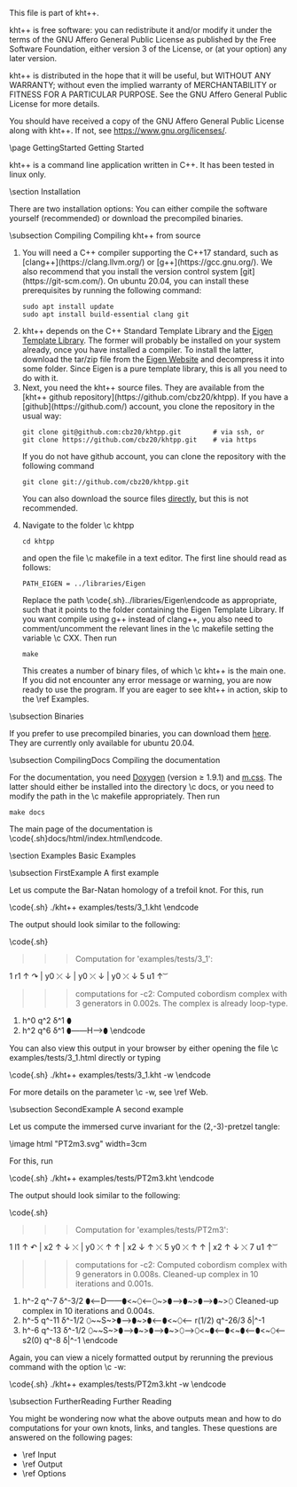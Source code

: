 
This file is part of kht++.

kht++ is free software: you can redistribute it and/or modify
it under the terms of the GNU Affero General Public License as 
published by the Free Software Foundation, either version 3 of 
the License, or (at your option) any later version.

kht++ is distributed in the hope that it will be useful,
but WITHOUT ANY WARRANTY; without even the implied warranty of
MERCHANTABILITY or FITNESS FOR A PARTICULAR PURPOSE.  See the
GNU Affero General Public License for more details.

You should have received a copy of the GNU Affero General 
Public License along with kht++.  If not, see 
<https://www.gnu.org/licenses/>.



\page GettingStarted Getting Started

kht++ is a command line application written in C++. It has been tested in linux only. 

\section Installation

There are two installation options: You can either compile the software yourself (recommended) or download the precompiled binaries.

\subsection Compiling Compiling kht++ from source
<ol>
<li>
You will need a C++ compiler supporting the C++17 standard, such as [clang++](https://clang.llvm.org/) or [g++](https://gcc.gnu.org/).
We also recommend that you install the version control system [git](https://git-scm.com/).
On ubuntu 20.04, you can install these prerequisites by running the following command:

    sudo apt install update
    sudo apt install build-essential clang git

</li>
<li>
kht++ depends on the C++ Standard Template Library and the <a href="https://eigen.tuxfamily.org">Eigen Template Library</a>. The former will probably be installed on your system already, once you have installed a compiler.  To install the latter, download the tar/zip file from the <a href="https://eigen.tuxfamily.org">Eigen Website</a> and decompress it into some folder. Since Eigen is a pure template library, this is all you need to do with it. 
</li>
<li>
Next, you need the kht++ source files. They are available from the [kht++ github repository](https://github.com/cbz20/khtpp).
If you have a [github](https://github.com/) account, you clone the repository in the usual way:
    
    git clone git@github.com:cbz20/khtpp.git        # via ssh, or
    git clone https://github.com/cbz20/khtpp.git    # via https

If you do not have github account, you can clone the repository with the following command

    git clone git://github.com/cbz20/khtpp.git

You can also download the source files [directly](https://github.com/cbz20/khtpp/archive/main.zip), but this is not recommended. 
</li>
<li>
Navigate to the folder \c khtpp

    cd khtpp

and open the file \c makefile in a text editor. The first line should read as follows:

    PATH_EIGEN = ../libraries/Eigen

Replace the path \code{.sh}../libraries/Eigen\endcode as appropriate, such that it points to the folder containing the Eigen Template Library. If you want compile using g++ instead of clang++, you also need to comment/uncomment the relevant lines in the \c makefile setting the variable \c CXX. Then run 

    make

This creates a number of binary files, of which \c kht++ is the main one. If you did not encounter any error message or warning, you are now ready to use the program.  If you are eager to see kht++ in action, skip to the \ref Examples. 
</li>
</ol>



\subsection Binaries

If you prefer to use precompiled binaries, you can download them [here](https://cbz20.raspberryip.com/code/khtpp/bin/khtpp-v0.1-ubuntu-20.04). 
They are currently only available for ubuntu 20.04. 



\subsection CompilingDocs Compiling the documentation

For the documentation, you need [Doxygen](https://github.com/doxygen/doxygen) (version ≥ 1.9.1) and [m.css](https://mcss.mosra.cz/documentation/doxygen/). The latter should either be installed into the directory \c docs, or you need to modify the path in the \c makefile appropriately. Then run

    make docs

The main page of the documentation is \code{.sh}docs/html/index.html\endcode. 




\section Examples Basic Examples 

\subsection FirstExample A first example 

Let us compute the Bar-Natan homology of a trefoil knot. For this, run 

\code{.sh}
./kht++ examples/tests/3_1.kht
\endcode

The output should look similar to the following:

\code{.sh}
>>>
>>> Computation for 'examples/tests/3_1':
>>>
1 r1	↑  ↷ 
| y0	 ⤫  ↓ 
| y0	 ⤫  ↓ 
| y0	 ⤫  ↓ 
5 u1	↑   ͝
>>> computations for -c2:
Computed cobordism complex with 3 generators in 0.002s.
The complex is already loop-type.
1) h^0 q^2 δ^1 ⬮
2) h^2 q^6 δ^1 ⬮——H—>⬮
\endcode

You can also view this output in your browser by either opening the file \c examples/tests/3_1.html directly or typing 

\code{.sh}
./kht++ examples/tests/3_1.kht -w
\endcode

For more details on the parameter \c -w, see \ref Web. 

\subsection SecondExample A second example 

Let us compute the immersed curve invariant for the (2,-3)-pretzel tangle:

\image html "PT2m3.svg" width=3cm

For this, run 

\code{.sh}
./kht++ examples/tests/PT2m3.kht
\endcode

The output should look similar to the following:

\code{.sh}
>>>
>>> Computation for 'examples/tests/PT2m3':
>>>
1 l1	↑  ↶ 
| x2	↑ ↓  ⤬ 
| y0	 ⤫  ↑ ↑ 
| x2	↓ ↑  ⤬ 
5 y0	 ⤫  ↑ ↑ 
| x2	↑ ↓  ⤬ 
7 u1	↑   ͝
>>> computations for -c2:
Computed cobordism complex with 9 generators in 0.008s.
Cleaned-up complex in 10 iterations and 0.001s.
1) h^-2 q^-7 δ^-3/2 ⬮<—D——⬮<~⬯<—⬯~>⬮—>⬮~>⬮—>⬮~>⬯
Cleaned-up complex in 10 iterations and 0.004s.
1) h^-5 q^-11 δ^-1/2 ⬯~~S~>⬮—>⬮~>⬮<—⬮<~⬯<—     r(1/2) q^-26/3 δ|^-1
2) h^-6 q^-13 δ^-1/2 ⬯~~S~>⬮—>⬮~>⬮—>⬮~>⬯—>⬯<~⬮<—⬮<~⬮<—⬮<~⬯<—     s2(0) q^-8 δ|^-1
\endcode

Again, you can view a nicely formatted output by rerunning the previous command with the option \c -w:

\code{.sh}
./kht++ examples/tests/PT2m3.kht -w
\endcode

\subsection FurtherReading Further Reading

You might be wondering now what the above outputs mean and how to do computations for your own knots, links, and tangles.  These questions are answered on the following pages:

- \ref Input
- \ref Output
- \ref Options

